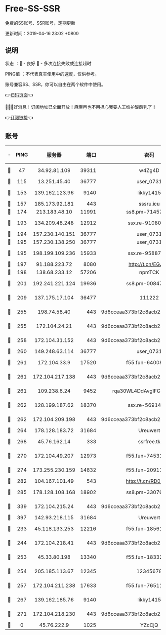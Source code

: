 # Free-SS-SSR

免费的SS账号、SSR账号，定期更新

更新时间：2019-04-16 23:02 +0800

## 说明

状态     ：🙂 - 良好 🙁 - 多次连接失败或连接超时

PING值   ：不代表真实使用中的速度，仅供参考。

账号兼容SS、SSR，你可以自由在两个软件中使用。

👉[扫码页面](https://liesauer.github.io/Free-SS-SSR/)👈

🎉🎉🎉好消息！订阅地址已全面开放！麻麻再也不用担心我要人工维护酸酸乳了！

👉[订阅链接](https://www.liesauer.net/yogurt/subscribe?ACCESS_TOKEN=DAYxR3mMaZAsaqUb)👈

## 账号

|-|PING|服务器|端口|密码|加密方式|区域|
|:----:|:----:|:-----:|-----:|:----:|:----:|:----:|
|🙂|47|34.92.81.109|39311|w4Zg4D|chacha20-ietf|US|
|🙂|115|13.251.45.40|36777|user_0731|chacha20|SG|
|🙂|153|139.162.123.96|9140|likky1415|aes-256-cfb|JP|
|🙂|157|185.173.92.181|443|sssru.icu|rc4-md5|RU|
|🙂|174|213.183.48.10|11991|ss8.pm-71457072|rc4-md5|RU|
|🙂|193|134.209.48.248|12912|ssx.re-91080616|aes-256-cfb|US|
|🙂|194|157.230.140.151|36777|user_0731|chacha20|US|
|🙂|195|157.230.138.250|36777|user_0731|chacha20|US|
|🙂|195|198.199.109.236|15933|ssx.re-95887185|aes-256-cfb|US|
|🙂|197|91.188.223.72|8080|http://t.cn/EGJIyrl|rc4-md5|RU|
|🙂|198|138.68.233.12|57206|npmTCK|rc4-md5|US|
|🙂|201|192.241.221.124|19936|ss8.pm-00847674|aes-256-cfb|US|
|🙂|209|137.175.17.104|36477|111222|aes-256-cfb|US|
|🙂|255|198.74.58.40|443|9d6cceaa373bf2c8acb22e60b6a58be6|aes-256-cfb|US|
|🙂|255|172.104.24.21|443|9d6cceaa373bf2c8acb22e60b6a58be6|aes-256-cfb|US|
|🙂|258|172.104.31.152|443|9d6cceaa373bf2c8acb22e60b6a58be6|aes-256-cfb|US|
|🙂|260|149.248.63.114|36777|user_0731|chacha20|CA|
|🙂|261|172.104.33.9|17520|f55.fun-64008519|aes-256-cfb|SG|
|🙂|261|172.104.217.138|443|9d6cceaa373bf2c8acb22e60b6a58be6|aes-256-cfb|US|
|🙂|261|109.238.6.24|9452|rqa30WL4DdAvgIFG6Fs3znzTa|aes-256-cfb|FR|
|🙂|262|128.199.187.62|18370|ssx.re-56914452|aes-256-cfb|SG|
|🙂|262|172.104.209.198|443|9d6cceaa373bf2c8acb22e60b6a58be6|aes-256-cfb|US|
|🙂|264|178.128.183.72|31684|Ureuwert|chacha20|US|
|🙂|268|45.76.162.14|333|ssrfree.tk|aes-256-cfb|SG|
|🙂|270|172.104.49.207|12973|f55.fun-74531550|aes-256-cfb|SG|
|🙂|274|173.255.230.159|14832|f55.fun-20911202|aes-256-cfb|US|
|🙂|282|104.167.101.49|543|http://t.cn/RD0D7sx|rc4-md5|CA|
|🙂|285|178.128.108.168|18902|ss8.pm-33076243|aes-256-cfb|SG|
|🙂|339|172.104.215.24|443|9d6cceaa373bf2c8acb22e60b6a58be6|aes-256-cfb|US|
|🙂|397|142.93.218.115|31684|Ureuwert|chacha20|IN|
|🙂|233|45.118.133.253|12216|f55.fun-18561678|aes-256-cfb|SG|
|🙂|244|172.104.218.41|443|9d6cceaa373bf2c8acb22e60b6a58be6|aes-256-cfb|US|
|🙂|253|45.33.80.198|13340|f55.fun-18332298|aes-256-cfb|US|
|🙂|254|205.185.113.67|12345|12345678|aes-256-cfb|US|
|🙂|257|172.104.211.238|17633|f55.fun-76511105|aes-256-cfb|US|
|🙂|267|139.162.185.76|9140|likky1415|aes-256-cfb|DE|
|🙂|271|172.104.218.230|443|9d6cceaa373bf2c8acb22e60b6a58be6|aes-256-cfb|US|
|🙁|0|45.76.222.9|1025|YZcCjQ|rc4-md5|JP|
